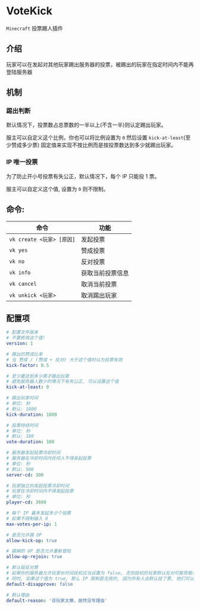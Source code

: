 # VoteKick

`Minecraft` 投票踢人插件

## 介绍
玩家可以在发起对其他玩家踢出服务器的投票，被踢出的玩家在指定时间内不能再登陆服务器


## 机制
### 踢出判断
默认情况下，投票数占总票数的一半以上(不含一半)则认定踢出玩家。

服主可以自定义这个比例，你也可以将比例设置为 `0` 然后设置 `kick-at-least`(至少赞成多少票) 固定值来实现不按比例而是按投票数达到多少就踢出玩家。

### IP 唯一投票
为了防止开小号投票有失公正，默认情况下，每个 IP 只能投 1 票。

服主可以自定义这个值, 设置为 `0` 则不限制。



## 命令:

| 命令                    | 功能       |
|-----------------------|----------|
| `vk create <玩家> [原因]` | 发起投票     |
| `vk yes`              | 赞成投票     |
| `vk no`               | 反对投票     |
| `vk info`             | 获取当前投票信息 |
| `vk cancel`           | 取消当前投票   |
| `vk unkick <玩家>`      | 取消踢出玩家   |


## 配置项
```yaml
# 配置文件版本
# 不要修改这个值!
version: 1

# 踢出的赞成比率
# 当 赞成 / (赞成 + 反对) 大于这个值时认为投票有效
kick-factor: 0.5

# 至少要达到多少票才踢出玩家
# 避免服务器人数少的情况下有失公正, 可以设置这个值
kick-at-least: 0

# 踢出玩家时间
# 单位: 秒
# 默认: 1800
kick-duration: 1800

# 投票持续时间
# 单位: 秒
# 默认: 180
vote-duration: 180

# 服务器发起投票冷却时间
# 服务器在冷却时间内任何人不得发起投票
# 单位: 秒
# 默认: 500
server-cd: 300

# 玩家独立的发起投票冷却时间
# 玩家在冷却时间内不得发起投票
# 单位: 秒
player-cd: 3600

# 每个 IP 最多发起多少个投票
# 如果不限制输入 0
max-votes-per-ip: 1

# 是否允许踢 OP
allow-kick-op: true

# 踢掉的 OP 是否允许重新登陆
allow-op-rejoin: true

# 默认投反对票
# 如果你的服务器允许玩家长时间挂机应当设置为 false, 否则挂机的玩家默认反对可能导致永远踢不掉人
# 同时, 如果这个值为 true, 那么 IP 限制是无效的, 因为所有人会默认投了票, 他们可以无视 IP 限制修改投票
default-disapprove: false

# 默认理由
default-reason: '该玩家太懒，居然没写理由'
```
